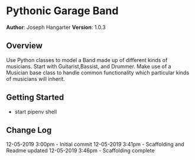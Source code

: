 # Pythonic Garage Band

**Author**: Joseph Hangarter
**Version**: 1.0.3

## Overview
Use Python classes to model a Band made up of different kinds of musicians. Start with Guitarist,Bassist, and Drummer. Make use of a Musician base class to handle common functionality which particular kinds of musicians will inherit.

## Getting Started
* start pipenv shell

## Change Log

12-05-2019 3:00pm - Initial commit
12-05-2019 3:41pm - Scaffolding and Readme updated
12-05-2019 3:46pm - Scaffolding complete

